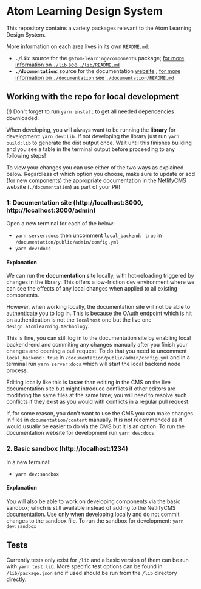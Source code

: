# Atom Learning Design System

This repository contains a variety packages relevant to the Atom Learning Design System.

More information on each area lives in its own `README.md`:

- **`./lib`**: source for the `@atom-learning/components` package; [for more information on `./lib` see `./lib/README.md`](https://github.com/Atom-Learning/components/tree/main/lib#readme)
- **`./documentation`**: source for the documentation [website](https://design.atomlearning.technology/) ; [for more information on `./documentation` see `./documentation/README.md`](https://github.com/Atom-Learning/components/tree/main/documentation#readme)

## Working with the repo for local development

(!) Don't forget to run `yarn install` to get all needed dependencies downloaded.

When developing, you will always want to be running the **library** for development: `yarn dev:lib`. If not developing the library just run `yarn build:lib` to generate the dist output once. Wait until this finishes building and you see a table in the terminal output before proceeding to any following steps!

To view your changes you can use either of the two ways as explained below. Regardless of which option you choose, make sure to update or add (for new components) the appropriate documentation in the NetlifyCMS website (`./documentation`) as part of your PR!

### 1: Documentation site (http://localhost:3000, http://localhost:3000/admin)

Open a new terminal for each of the below:

- `yarn server:docs` then uncomment `local_backend: true` in `/documentation/public/admin/config.yml`
- `yarn dev:docs`

#### Explanation

We can run the **documentation** site locally, with hot-reloading triggered by changes in the library. This offers a low-friction dev environment where we can see the effects of any local changes when applied to all existing components.

However, when working locally, the documentation site will not be able to authenticate you to log in. This is because the OAuth endpoint which is hit on authentication is not the `localhost` one but the live one `design.atomlearning.technology`.

This is fine, you can still log in to the documentation site by enabling local backend-end and commiting any changes manually after you finish your changes and opening a pull request.
To do that you need to uncomment `local_backend: true` in `/documentation/public/admin/config.yml` and in a terminal run `yarn server:docs` which will start the local backend node process.

Editing locally like this is faster than editing in the CMS on the live documentation site but might introduce conflicts if other editors are modifying the same files at the same time; you will need to resolve such conflicts if they exist as you would with conflicts in a regular pull request.

If, for some reason, you don't want to use the CMS you can make changes in files in `documentation/content` manually. It is not recommended as it would usually be easier to do via the CMS but it is an option. To run the documentation website for development run `yarn dev:docs`

### 2. Basic sandbox (http://localhost:1234)

In a new terminal:

- `yarn dev:sandbox`

#### Explanation

You will also be able to work on developing components via the basic sandbox; which is still available instead of adding to the NetlifyCMS documentation. Use only when developing locally and do not commit changes to the sandbox file. To run the sandbox for development: `yarn dev:sandbox`

## Tests

Currently tests only exist for `/lib` and a basic version of them can be run with `yarn test:lib`. More specific test options can be found in `/lib/package.json` and if used should be run from the `/lib` directory directly.
